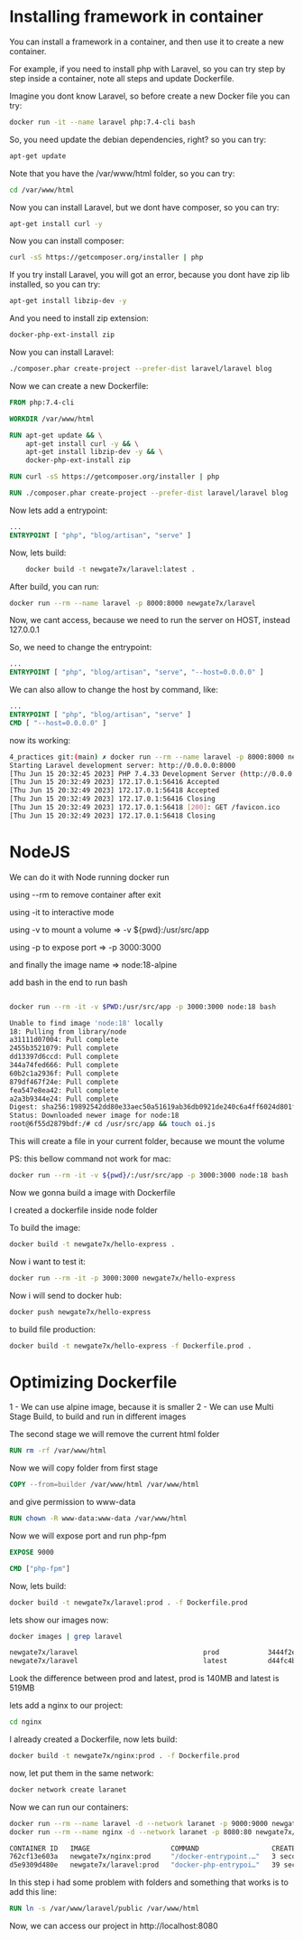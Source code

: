 # Installing framework in container

You can install a framework in a container, and then use it to create a new container.

For example, if you need to install php with Laravel, so you can try step by step inside a container, note all steps and update Dockerfile.

Imagine you dont know Laravel, so before create a new Docker file you can try:

```bash
docker run -it --name laravel php:7.4-cli bash
```

So, you need update the debian dependencies, right? so you can try:

```bash
apt-get update
```

Note that you have the /var/www/html folder, so you can try:

```bash
cd /var/www/html
```

Now you can install Laravel, but we dont have composer, so you can try:

```bash
apt-get install curl -y
```

Now you can install composer:

```bash
curl -sS https://getcomposer.org/installer | php
```

If you try install Laravel, you will got an error, because you dont have zip lib installed, so you can try:

```bash
apt-get install libzip-dev -y
```

And you need to install zip extension:

```bash
docker-php-ext-install zip
```

Now you can install Laravel:

```bash
./composer.phar create-project --prefer-dist laravel/laravel blog
```

Now we can create a new Dockerfile:

```dockerfile
FROM php:7.4-cli

WORKDIR /var/www/html

RUN apt-get update && \
    apt-get install curl -y && \
    apt-get install libzip-dev -y && \
    docker-php-ext-install zip

RUN curl -sS https://getcomposer.org/installer | php

RUN ./composer.phar create-project --prefer-dist laravel/laravel blog

```

Now lets add a entrypoint:

```dockerfile
...
ENTRYPOINT [ "php", "blog/artisan", "serve" ]
```

Now, lets build:

```bash
    docker build -t newgate7x/laravel:latest .
```

After build, you can run:

```bash
docker run --rm --name laravel -p 8000:8000 newgate7x/laravel
```

Now, we cant access, because we need to run the server on HOST, instead 127.0.0.1

So, we need to change the entrypoint:

```dockerfile
...
ENTRYPOINT [ "php", "blog/artisan", "serve", "--host=0.0.0.0" ]
```

We can also allow to change the host by command, like:

```dockerfile
...
ENTRYPOINT [ "php", "blog/artisan", "serve" ]
CMD [ "--host=0.0.0.0" ]
```

now its working:

```bash
4_practices git:(main) ✗ docker run --rm --name laravel -p 8000:8000 newgate7x/laravel
Starting Laravel development server: http://0.0.0.0:8000
[Thu Jun 15 20:32:45 2023] PHP 7.4.33 Development Server (http://0.0.0.0:8000) started
[Thu Jun 15 20:32:49 2023] 172.17.0.1:56416 Accepted
[Thu Jun 15 20:32:49 2023] 172.17.0.1:56418 Accepted
[Thu Jun 15 20:32:49 2023] 172.17.0.1:56416 Closing
[Thu Jun 15 20:32:49 2023] 172.17.0.1:56418 [200]: GET /favicon.ico
[Thu Jun 15 20:32:49 2023] 172.17.0.1:56418 Closing
```

# NodeJS

We can do it with Node running docker run

using --rm to remove container after exit

using -it to interactive mode

using -v to mount a volume => -v ${pwd}:/usr/src/app

using -p to expose port => -p 3000:3000

and finally the image name => node:18-alpine

add bash in the end to run bash


```bash

docker run --rm -it -v $PWD:/usr/src/app -p 3000:3000 node:18 bash

Unable to find image 'node:18' locally
18: Pulling from library/node
a31111d07004: Pull complete 
2455b3521079: Pull complete 
dd13397d6ccd: Pull complete 
344a74fed666: Pull complete 
60b2c1a2936f: Pull complete 
879df467f24e: Pull complete 
fea547e8ea42: Pull complete 
a2a3b9344e24: Pull complete 
Digest: sha256:19892542dd80e33aec50a51619ab36db0921de240c6a4ff6024d801f84881293
Status: Downloaded newer image for node:18
root@6f55d2879bdf:/# cd /usr/src/app && touch oi.js
```

This will create a file in your current folder, because we mount the volume

PS: this bellow command not work for mac:

```bash
docker run --rm -it -v ${pwd}/:/usr/src/app -p 3000:3000 node:18 bash
```

Now we gonna build a image with Dockerfile

I created a dockerfile inside node folder

To build the image:

```bash
docker build -t newgate7x/hello-express .
```

Now i want to test it:

```bash
docker run --rm -it -p 3000:3000 newgate7x/hello-express
```

Now i will send to docker hub:

```bash
docker push newgate7x/hello-express
```

to build file production:

```bash
docker build -t newgate7x/hello-express -f Dockerfile.prod .
```

# Optimizing Dockerfile

1 - We can use alpine image, because it is smaller
2 - We can use Multi Stage Build, to build and run in different images

The second stage we will remove the current html folder

```dockerfile
RUN rm -rf /var/www/html
```

Now we will copy folder from first stage

```dockerfile
COPY --from=builder /var/www/html /var/www/html
```

and give permission to www-data

```dockerfile
RUN chown -R www-data:www-data /var/www/html
```

Now we will expose port and run php-fpm

```dockerfile
EXPOSE 9000

CMD ["php-fpm"]
```


Now, lets build:

```bash
docker build -t newgate7x/laravel:prod . -f Dockerfile.prod
```

lets show our images now:

```bash
docker images | grep laravel

newgate7x/laravel                               prod            3444f2e607aa   51 seconds ago   140MB
newgate7x/laravel                               latest          d44fc4bf7a86   57 seconds ago   519MB
```

Look the difference between prod and latest, prod is 140MB and latest is 519MB

lets add a nginx to our project:

```bash
cd nginx
```

I already created a Dockerfile, now lets build:

```bash
docker build -t newgate7x/nginx:prod . -f Dockerfile.prod
```

now, let put them in the same network:

```bash
docker network create laranet
```

Now we can run our containers:

```bash
docker run --rm --name laravel -d --network laranet -p 9000:9000 newgate7x/laravel:prod
docker run --rm --name nginx -d --network laranet -p 8080:80 newgate7x/nginx:prod

CONTAINER ID   IMAGE                    COMMAND                  CREATED          STATUS          PORTS                  NAMES
762cf13e603a   newgate7x/nginx:prod     "/docker-entrypoint.…"   3 seconds ago    Up 2 seconds    0.0.0.0:8080->80/tcp   nginx
d5e9309d480e   newgate7x/laravel:prod   "docker-php-entrypoi…"   39 seconds ago   Up 38 seconds   9000/tcp               laravel
```

In this step i had some problem with folders and something that works is to add this line:

```dockerfile
RUN ln -s /var/www/laravel/public /var/www/html
```

Now, we can access our project in http://localhost:8080